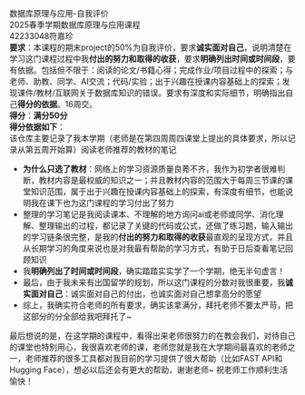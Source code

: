 数据库原理与应用-自我评价  
2025春季学期数据库原理与应用课程  
42233048符嘉珍  
**要求**：本课程的期末project的50%为自我评价，要求**诚实面对自己**，说明清楚在学习这门课程过程中我**付出的努力和取得的收获**，要求**明确列出时间或时间段**，要有依据。包括但不限于：阅读的论文/书籍心得；完成作业/项目过程中的探索；与老师、助教、同学、AI交流；代码/实验；出于兴趣在授课内容基础上的探索；发现课件/教材/互联网关于数据库知识的错误。要求有深度和实际细节，明确指出自己**得分的依据**。16周交。  
**得分**：**满分50分**  
**得分依据如下**：  
该仓库主要记录了我本学期（老师是在第四周周四课堂上提出的具体要求，所以记录从第五周开始算）阅读老师推荐的教材的笔记
- **为什么只选了教材**：网络上的学习资源质量良莠不齐，我作为初学者很难判断，教材内容是最权威的知识之一；并且教材内容的范围大于每周三节课的课堂知识范围，属于出于兴趣在授课内容基础上的探索，有深度有细节，也能说明我在课下也为这门课程的学习付出了努力    
- 整理的学习笔记是我阅读课本、不理解的地方询问ai或老师或同学、消化理解、整理输出的过程，都记录了关键的代码或公式，还做了练习题，输入输出的学习链条很完整，是我的**付出的努力和取得的收获**最直观的呈现方式，并且从长期学习的角度来说也是对我最有帮助的学习方式，有助于日后查看笔记回顾知识  
-   我**明确列出了时间或时间段**，确实踏踏实实学了一个学期，绝无半句虚言！  
-   最后，由于我未来有出国留学的规划，所以这门课程的分数对我很重要，我**诚实面对自己**：诚实面对自己的付出，也诚实面对自己想拿高分的愿望  
-   综上，我确实符合老师的所有要求，确实该拿满分，拜托老师不要太严苛，把这部分的分全部给我吧拜托了~

最后想说的是，在这学期的课程中，看得出来老师很努力的在教会我们，对待自己的课堂也特别用心，我很喜欢老师的课，老师您就是我在大学期间最喜欢的老师之一，老师推荐的很多工具都对我目前的学习提供了很大帮助（比如FAST API和Hugging Face），想必以后还会有更大的帮助，谢谢老师~ 祝老师工作顺利生活愉快！  
